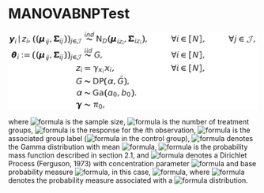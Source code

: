# MANOVABNPTest

![alt text](images/model.jpg)

where ![formula](https://render.githubusercontent.com/render/math?math=N) is the sample size, ![formula](https://render.githubusercontent.com/render/math?math=J) is the number of treatment groups, <img alt="formula" src="https://render.githubusercontent.com/render/math?math=\boldsymbol{y}_i%20\in%20\mathbb{R}^D" /> is the response for the $i$th observation, <img alt="formula" src="https://render.githubusercontent.com/render/math?math=x_i%20\in%20\mathcal{J}%20:=%20\{0,%20\ldots,%20J\}" /> is the associated group label (<img alt="formula" src="https://render.githubusercontent.com/render/math?math=x_i%20=%200" /> in the control group), <img alt="formula" src="https://render.githubusercontent.com/render/math?math=\text{Ga}(a_0,%20b_0)" /> denotes the Gamma distribution with mean <img alt="formula" src="https://render.githubusercontent.com/render/math?math=a_0%20/%20b_0" />, <img alt="formula" src="https://render.githubusercontent.com/render/math?math=\pi_0:\{0,%201\}^J%20\to%20(0,%201)" /> is the probability mass function described in section 2.1, and <img alt="formula" src="https://render.githubusercontent.com/render/math?math=\text{DP}(\alpha,%20\bar{G})" /> denotes a Dirichlet Process (Ferguson, 1973) with concentration parameter <img alt="formula" src="https://render.githubusercontent.com/render/math?math=\alpha" /> and base probability measure <img alt="formula" src="https://render.githubusercontent.com/render/math?math=\bar{G}" />, in this case, <img alt="formula" src="https://render.githubusercontent.com/render/math?math=\bar{G}%20:=%20\prod_{j%20\in%20\mathcal{J}}%20L_0" />, where <img alt="formula" src="https://render.githubusercontent.com/render/math?math=L_0" /> denotes the probability measure associated with a <img alt="formula" src="https://render.githubusercontent.com/render/math?math=\text{NIW}_D(\boldsymbol{u}_0,%20r_0,%20\nu_0,%20\boldsymbol{S}_0)" /> distribution.


